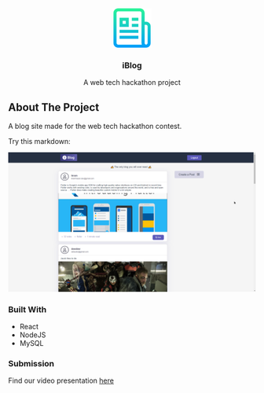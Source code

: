 <!-- PROJECT LOGO -->
<br />
<p align="center">
  <a href="https://github.com/github_username/repo_name">
    <img src="images/logo.png" alt="Logo" width="80" height="80">
  </a>

  <h3 align="center">iBlog</h3>

  <p align="center">
    A web tech hackathon project
    <br />
  </p>
</p>

## About The Project

A blog site made for the web tech hackathon contest.

Try this markdown:

![alt text](images/screenshot.png)

### Built With

- React
- NodeJS
- MySQL

### Submission

Find our video presentation [here](https://drive.google.com/file/d/1iKJW-LZ-8muISjlivfbYsO9-0hA27ubQ/view?usp=sharing)
